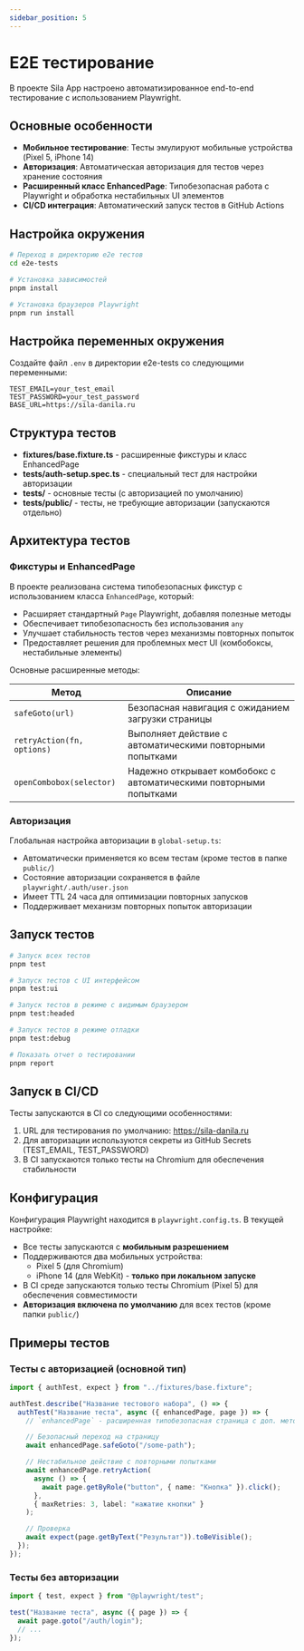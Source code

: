 ```yaml
---
sidebar_position: 5
---
```


# E2E тестирование

В проекте Sila App настроено автоматизированное end-to-end тестирование с использованием Playwright.

## Основные особенности

- **Мобильное тестирование**: Тесты эмулируют мобильные устройства (Pixel 5, iPhone 14)
- **Авторизация**: Автоматическая авторизация для тестов через хранение состояния
- **Расширенный класс EnhancedPage**: Типобезопасная работа с Playwright и обработка нестабильных UI элементов
- **CI/CD интеграция**: Автоматический запуск тестов в GitHub Actions

## Настройка окружения

```bash
# Переход в директорию e2e тестов
cd e2e-tests

# Установка зависимостей
pnpm install

# Установка браузеров Playwright
pnpm run install
```

## Настройка переменных окружения

Создайте файл `.env` в директории e2e-tests со следующими переменными:

```
TEST_EMAIL=your_test_email
TEST_PASSWORD=your_test_password
BASE_URL=https://sila-danila.ru
```

## Структура тестов

- **fixtures/base.fixture.ts** - расширенные фикстуры и класс EnhancedPage
- **tests/auth-setup.spec.ts** - специальный тест для настройки авторизации
- **tests/** - основные тесты (с авторизацией по умолчанию)
- **tests/public/** - тесты, не требующие авторизации (запускаются отдельно)

## Архитектура тестов

### Фикстуры и EnhancedPage

В проекте реализована система типобезопасных фикстур с использованием класса `EnhancedPage`, который:

- Расширяет стандартный `Page` Playwright, добавляя полезные методы
- Обеспечивает типобезопасность без использования `any`
- Улучшает стабильность тестов через механизмы повторных попыток
- Предоставляет решения для проблемных мест UI (комбобоксы, нестабильные элементы)

Основные расширенные методы:

| Метод                      | Описание                                                           |
| -------------------------- | ------------------------------------------------------------------ |
| `safeGoto(url)`            | Безопасная навигация с ожиданием загрузки страницы                 |
| `retryAction(fn, options)` | Выполняет действие с автоматическими повторными попытками          |
| `openCombobox(selector)`   | Надежно открывает комбобокс с автоматическими повторными попытками |

### Авторизация

Глобальная настройка авторизации в `global-setup.ts`:

- Автоматически применяется ко всем тестам (кроме тестов в папке `public/`)
- Состояние авторизации сохраняется в файле `playwright/.auth/user.json`
- Имеет TTL 24 часа для оптимизации повторных запусков
- Поддерживает механизм повторных попыток авторизации

## Запуск тестов

```bash
# Запуск всех тестов
pnpm test

# Запуск тестов с UI интерфейсом
pnpm test:ui

# Запуск тестов в режиме с видимым браузером
pnpm test:headed

# Запуск тестов в режиме отладки
pnpm test:debug

# Показать отчет о тестировании
pnpm report
```

## Запуск в CI/CD

Тесты запускаются в CI со следующими особенностями:

1. URL для тестирования по умолчанию: https://sila-danila.ru
2. Для авторизации используются секреты из GitHub Secrets (TEST_EMAIL, TEST_PASSWORD)
3. В CI запускаются только тесты на Chromium для обеспечения стабильности

## Конфигурация

Конфигурация Playwright находится в `playwright.config.ts`. В текущей настройке:

- Все тесты запускаются с **мобильным разрешением**
- Поддерживаются два мобильных устройства:
  - Pixel 5 (для Chromium)
  - iPhone 14 (для WebKit) - **только при локальном запуске**
- В CI среде запускаются только тесты Chromium (Pixel 5) для обеспечения совместимости
- **Авторизация включена по умолчанию** для всех тестов (кроме папки `public/`)

## Примеры тестов

### Тесты с авторизацией (основной тип)

```typescript
import { authTest, expect } from "../fixtures/base.fixture";

authTest.describe("Название тестового набора", () => {
  authTest("Название теста", async ({ enhancedPage, page }) => {
    // `enhancedPage` - расширенная типобезопасная страница с доп. методами

    // Безопасный переход на страницу
    await enhancedPage.safeGoto("/some-path");

    // Нестабильное действие с повторными попытками
    await enhancedPage.retryAction(
      async () => {
        await page.getByRole("button", { name: "Кнопка" }).click();
      },
      { maxRetries: 3, label: "нажатие кнопки" }
    );

    // Проверка
    await expect(page.getByText("Результат")).toBeVisible();
  });
});
```

### Тесты без авторизации

```typescript
import { test, expect } from "@playwright/test";

test("Название теста", async ({ page }) => {
  await page.goto("/auth/login");
  // ...
});
```
